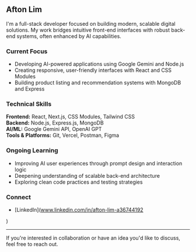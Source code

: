 ## Afton Lim

I'm a full-stack developer focused on building modern, scalable digital solutions. My work bridges intuitive front-end interfaces with robust back-end systems, often enhanced by AI capabilities.

### Current Focus

- Developing AI-powered applications using Google Gemini and Node.js
- Creating responsive, user-friendly interfaces with React and CSS Modules
- Building product listing and recommendation systems with MongoDB and Express

### Technical Skills

**Frontend:** React, Next.js, CSS Modules, Tailwind CSS  
**Backend:** Node.js, Express.js, MongoDB  
**AI/ML:** Google Gemini API, OpenAI GPT  
**Tools & Platforms:** Git, Vercel, Postman, Figma

### Ongoing Learning

- Improving AI user experiences through prompt design and interaction logic
- Deepening understanding of scalable back-end architecture
- Exploring clean code practices and testing strategies

### Connect

- [LinkedIn](www.linkedin.com/in/afton-lim-a36744192

)

---

If you're interested in collaboration or have an idea you'd like to discuss, feel free to reach out.

